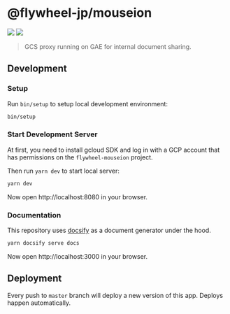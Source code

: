 
# @flywheel-jp/mouseion

![](https://github.com/flywheel-jp/mouseion/workflows/Deploy%20and%20upload/badge.svg) ![](https://github.com/flywheel-jp/mouseion/workflows/Test/badge.svg)

> GCS proxy running on GAE for internal document sharing.

## Development

### Setup

Run `bin/setup` to setup local development environment:

```bash
bin/setup
```

### Start Development Server

At first, you need to install gcloud SDK and log in with a GCP account that has permissions on the `flywheel-mouseion` project.

Then run `yarn dev` to start local server:

```bash
yarn dev
```

Now open http://localhost:8080 in your browser.

### Documentation

This repository uses [docsify](https://docsify.js.org/) as a document generator under the hood.

```bash
yarn docsify serve docs
```

Now open http://localhost:3000 in your browser.

## Deployment

Every push to `master` branch will deploy a new version of this app. Deploys happen automatically.
